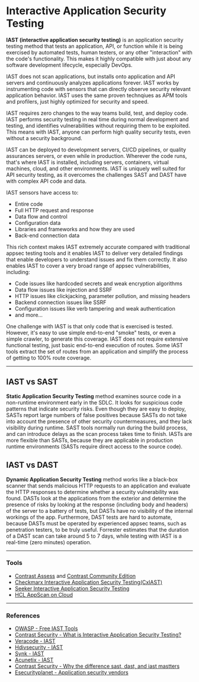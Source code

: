 # Interactive Application Security Testing

**IAST (interactive application security testing)** is an application security testing method that tests an application, API, or function while it is being exercised by automated tests, human testers, or any other "interaction" with the code's functionality. This makes it highly compatible with just about any software development lifecycle, especially DevOps.

IAST does not scan applications, but installs onto application and API servers and continuously analyzes applications forever. IAST works by instrumenting code with sensors that can directly observe security relevant application behavior. IAST uses the same proven technqiues as APM tools and profilers, just highly optimized for security and speed.

IAST requires zero changes to the way teams build, test, and deploy code. IAST performs security testing in real time during normal development and testing, and identifies vulnerabilities without requiring them to be exploited. This means with IAST, anyone can perform high quality security tests, even without a security background.

IAST can be deployed to development servers, CI/CD pipelines, or quality assurances servers, or even while in production. Wherever the code runs, that's where IAST is installed, including servers, containers, virtual machines, cloud, and other environments. IAST is uniquely well suited for API security testing, as it overcomes the challenges SAST and DAST have with complex API code and data.

IAST sensors have access to:
+ Entire code
+ Full HTTP request and response
+ Data flow and control
+ Configuration data
+ Libraries and frameworks and how they are used
+ Back-end connection data

This rich context makes IAST extremely accurate compared with traditional appsec testing tools and it enables IAST to deliver very detailed findings that enable developers to understand issues and fix them correctly. It also enables IAST to cover a very broad range of appsec vulnerabilities, including:
+ Code issues like hardcoded secrets and weak encryption algorithms
+ Data flow issues like injection and SSRF
+ HTTP issues like clickjacking, parameter pollution, and missing headers
+ Backend connection issues like SSRF
+ Configuration issues like verb tampering and weak authentication
+ and more...


One challenge with IAST is that only code that is exercised is tested. However, it's easy to use simple end-to-end "smoke" tests, or even a simple crawler, to generate this coverage. IAST does not require extensive functional testing, just basic end-to-end execution of routes.  Some IAST tools extract the set of routes from an application and simplify the process of getting to 100% route coverage.


---

## IAST vs SAST

**Static Application Security Testing** method examines source code in a non-runtime environment early in the SDLC. It looks for suspicious code patterns that indicate security risks. Even though they are easy to deploy, SASTs report large numbers of false positives because SASTs do not take into account the presence of other security countermeasures, and they lack visibility during runtime. SAST tools normally run during the build process, and can introduce delays as the scan process takes time to finish. IASTs are more flexible than SASTs, because they are applicable in production runtime environments (SASTs require direct access to the source code).

## IAST vs DAST

**Dynamic Application Security Testing** method works like a black-box scanner that sends malicious HTTP requests to an application and evaluate the HTTP responses to determine whether a security vulnerability was found. DASTs look at the applications from the exterior and determine the presence of risks by looking at the response (including body and headers) of the server to a battery of tests, but DASTs have no visibility of the internal workings of the app. Furthermore, DAST tests are hard to automate, because DASTs must be operated by experienced appsec teams, such as penetration testers, to be truly useful. Forrester estimates that the duration of a DAST scan can take around 5 to 7 days, while testing with IAST is a real-time (zero minutes) operation.

---

### Tools

+ [Contrast Assess](https://www.contrastsecurity.com/contrast-assess) and [Contrast Community Edition](https://www.contrastsecurity.com/contrast-community-edition)
+ [Checkmarx Interactive Application Security Testing(CxIAST)](https://www.checkmarx.com/products/interactive-application-security-testing/)
+ [Seeker Interactive Application Security Testing](https://www.synopsys.com/software-integrity/security-testing/interactive-application-security-testing.html)
+ [HCL AppScan on Cloud](https://cloud.appscan.com)

---
### References

+ [OWASP - Free IAST Tools](https://owasp.org/www-community/Free_for_Open_Source_Application_Security_Tools#:~:text=open%20source%20projects.-,IAST%20Tools,-IAST%20tools%20are)
+ [Contrast Security - What is Interactive Application Security Testing?](https://www.contrastsecurity.com/knowledge-hub/glossary/interactive-application-security-testing)
+ [Veracode - IAST](https://www.veracode.com/security/interactive-application-security-testing-iast)
+ [Hdivsecurity - IAST](https://hdivsecurity.com/bornsecure/what-is-iast-interactive-application-security-testing/)
+ [Synk - IAST](https://snyk.io/learn/iast-interactive-application-security-testing/)
+ [Acunetix - IAST](https://www.acunetix.com/blog/web-security-zone/what-is-iast-interactive-application-security-testing/)
+ [Contrast Security - Why the difference sast, dast, and iast mastters](https://www.contrastsecurity.com/security-influencers/why-the-difference-between-sast-dast-and-iast-matters)
+ [Esecurityplanet - Application security vendors](https://www.esecurityplanet.com/products/application-security-vendors/)
